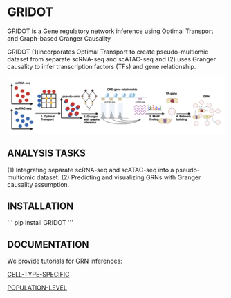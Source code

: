 # GRIDOT


GRIDOT is a Gene regulatory network inference using Optimal Transport and Graph-based Granger Causality

GRIDOT (1)incorporates Optimal Transport to create pseudo-multiomic dataset from separate scRNA-seq and scATAC-seq and (2) uses Granger causality to infer transcription factors (TFs) and gene relationship.

![](figs/gridot_pipeline.png)




## ANALYSIS TASKS

(1) Integrating separate scRNA-seq and scATAC-seq into a pseudo-multiomic dataset.
(2) Predicting and visualizing GRNs with Granger causality assumption.


## INSTALLATION

'''
pip install GRIDOT
'''

## DOCUMENTATION
We provide tutorials for GRN inferences:

[CELL-TYPE-SPECIFIC](https://github.com/Tu4n-ph4m/GRIDOT/tree/main/official_tutorial/pbmc)

[POPULATION-LEVEL](https://github.com/Tu4n-ph4m/GRIDOT/tree/main/official_tutorial/human_kidney)

